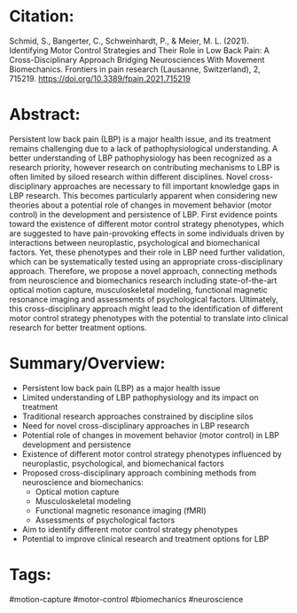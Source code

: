 # Citation:

Schmid, S., Bangerter, C., Schweinhardt, P., & Meier, M. L. (2021). Identifying Motor Control Strategies and Their Role in Low Back Pain: A Cross-Disciplinary Approach Bridging Neurosciences With Movement Biomechanics. Frontiers in pain research (Lausanne, Switzerland), 2, 715219. https://doi.org/10.3389/fpain.2021.715219  

# Abstract:

Persistent low back pain (LBP) is a major health issue, and its treatment remains challenging due to a lack of pathophysiological understanding. A better understanding of LBP pathophysiology has been recognized as a research priority, however research on contributing mechanisms to LBP is often limited by siloed research within different disciplines. Novel cross-disciplinary approaches are necessary to fill important knowledge gaps in LBP research. This becomes particularly apparent when considering new theories about a potential role of changes in movement behavior (motor control) in the development and persistence of LBP. First evidence points toward the existence of different motor control strategy phenotypes, which are suggested to have pain-provoking effects in some individuals driven by interactions between neuroplastic, psychological and biomechanical factors. Yet, these phenotypes and their role in LBP need further validation, which can be systematically tested using an appropriate cross-disciplinary approach. Therefore, we propose a novel approach, connecting methods from neuroscience and biomechanics research including state-of-the-art optical motion capture, musculoskeletal modeling, functional magnetic resonance imaging and assessments of psychological factors. Ultimately, this cross-disciplinary approach might lead to the identification of different motor control strategy phenotypes with the potential to translate into clinical research for better treatment options.  

# Summary/Overview:

* Persistent low back pain (LBP) as a major health issue  
* Limited understanding of LBP pathophysiology and its impact on treatment  
* Traditional research approaches constrained by discipline silos  
* Need for novel cross-disciplinary approaches in LBP research  
* Potential role of changes in movement behavior (motor control) in LBP development and persistence  
* Existence of different motor control strategy phenotypes influenced by neuroplastic, psychological, and biomechanical factors  
* Proposed cross-disciplinary approach combining methods from neuroscience and biomechanics:  
     * Optical motion capture  
     * Musculoskeletal modeling  
     * Functional magnetic resonance imaging (fMRI)  
     * Assessments of psychological factors  
* Aim to identify different motor control strategy phenotypes  
* Potential to improve clinical research and treatment options for LBP  

# Tags:  

#motion-capture 
#motor-control
#biomechanics
#neuroscience